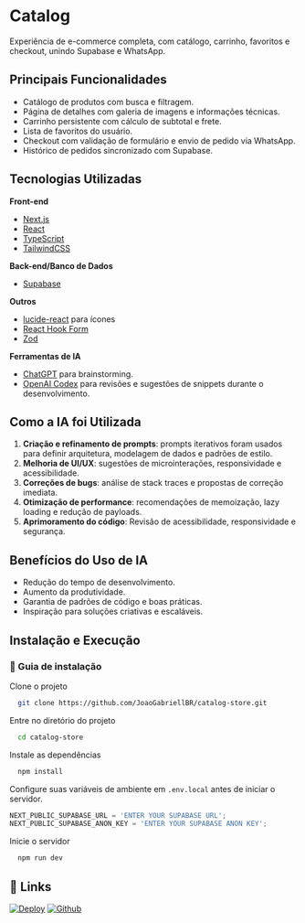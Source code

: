 # Catalog

Experiência de e-commerce completa, com catálogo, carrinho, favoritos e checkout, unindo Supabase e WhatsApp.

## Principais Funcionalidades

- Catálogo de produtos com busca e filtragem.
- Página de detalhes com galeria de imagens e informações técnicas.
- Carrinho persistente com cálculo de subtotal e frete.
- Lista de favoritos do usuário.
- Checkout com validação de formulário e envio de pedido via WhatsApp.
- Histórico de pedidos sincronizado com Supabase.

## Tecnologias Utilizadas

**Front-end**

- [Next.js](https://nextjs.org/)
- [React](https://react.dev/)
- [TypeScript](https://www.typescriptlang.org/)
- [TailwindCSS](https://tailwindcss.com/)

**Back-end/Banco de Dados**

- [Supabase](https://supabase.com/)

**Outros**

- [lucide-react](https://lucide.dev/) para ícones
- [React Hook Form](https://react-hook-form.com/)
- [Zod](https://zod.dev/)

**Ferramentas de IA**

- [ChatGPT](https://chat.openai.com/) para brainstorming.
- [OpenAI Codex](https://openai.com/blog/openai-codex) para revisões e sugestões de snippets durante o desenvolvimento.

## Como a IA foi Utilizada

1. **Criação e refinamento de prompts**: prompts iterativos foram usados para definir arquitetura, modelagem de dados e padrões de estilo.
2. **Melhoria de UI/UX**: sugestões de microinterações, responsividade e acessibilidade.
3. **Correções de bugs**: análise de stack traces e propostas de correção imediata.
4. **Otimização de performance**: recomendações de memoização, lazy loading e redução de payloads.
5. **Aprimoramento do código**: Revisão de acessibilidade, responsividade e segurança.

## Benefícios do Uso de IA

- Redução do tempo de desenvolvimento.
- Aumento da produtividade.
- Garantia de padrões de código e boas práticas.
- Inspiração para soluções criativas e escaláveis.

## Instalação e Execução

### 🔨 Guia de instalação

Clone o projeto

```bash
  git clone https://github.com/JoaoGabriellBR/catalog-store.git
```

Entre no diretório do projeto

```bash
  cd catalog-store
```

Instale as dependências

```bash
  npm install
```

Configure suas variáveis de ambiente em `.env.local` antes de iniciar o servidor.
   ```js
   NEXT_PUBLIC_SUPABASE_URL = 'ENTER YOUR SUPABASE URL';
   NEXT_PUBLIC_SUPABASE_ANON_KEY = 'ENTER YOUR SUPABASE ANON KEY';
   ```

Inicie o servidor

```bash
  npm run dev
```
## 🔗 Links

[![Deploy][Deploy]][Deploy-url]
[![Github][GitHub]][GitHub-url]

<!-- MARKDOWN LINKS & IMAGES -->
[Deploy]: https://img.shields.io/badge/deploy-000?style=for-the-badge&logo=ko-fi&logoColor=white
[Deploy-url]: https://the-catalog-store.vercel.app

[GitHub]: https://img.shields.io/badge/-Github-black.svg?style=for-the-badge&logo=github&colorB=blue
[GitHub-url]: https://github.com/JoaoGabriellBR/catalog-store
